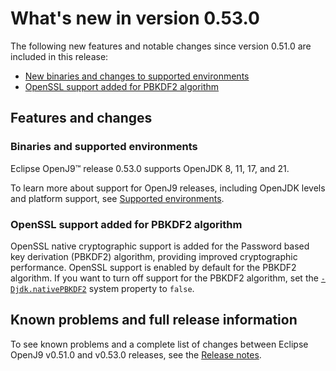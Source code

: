 <!--
* Copyright (c) 2017, 2025 IBM Corp. and others
*
* This program and the accompanying materials are made
* available under the terms of the Eclipse Public License 2.0
* which accompanies this distribution and is available at
* https://www.eclipse.org/legal/epl-2.0/ or the Apache
* License, Version 2.0 which accompanies this distribution and
* is available at https://www.apache.org/licenses/LICENSE-2.0.
*
* This Source Code may also be made available under the
* following Secondary Licenses when the conditions for such
* availability set forth in the Eclipse Public License, v. 2.0
* are satisfied: GNU General Public License, version 2 with
* the GNU Classpath Exception [1] and GNU General Public
* License, version 2 with the OpenJDK Assembly Exception [2].
*
* [1] https://www.gnu.org/software/classpath/license.html
* [2] https://openjdk.org/legal/assembly-exception.html
*
* SPDX-License-Identifier: EPL-2.0 OR Apache-2.0 OR GPL-2.0-only WITH Classpath-exception-2.0 OR GPL-2.0-only WITH OpenJDK-assembly-exception-1.0
-->

# What's new in version 0.53.0

The following new features and notable changes since version 0.51.0 are included in this release:

- [New binaries and changes to supported environments](#binaries-and-supported-environments)
- [OpenSSL support added for PBKDF2 algorithm](#openssl-support-added-for-pbkdf2-algorithm)

## Features and changes

### Binaries and supported environments

Eclipse OpenJ9&trade; release 0.53.0 supports OpenJDK 8, 11, 17, and 21.

To learn more about support for OpenJ9 releases, including OpenJDK levels and platform support, see [Supported environments](openj9_support.md).

### OpenSSL support added for PBKDF2 algorithm

OpenSSL native cryptographic support is added for the Password based key derivation (PBKDF2) algorithm, providing improved cryptographic performance. OpenSSL support is enabled by default for the PBKDF2 algorithm. If you want to turn off support for the PBKDF2 algorithm, set the [`-Djdk.nativePBKDF2`](djdknativepbkdf2.md) system property to `false`.

## Known problems and full release information

To see known problems and a complete list of changes between Eclipse OpenJ9 v0.51.0 and v0.53.0 releases, see the [Release notes](https://github.com/eclipse-openj9/openj9/blob/master/doc/release-notes/0.53/0.53.md).

<!-- ==== END OF TOPIC ==== version0.53.md ==== -->
